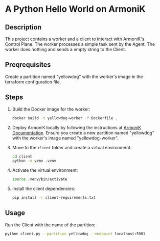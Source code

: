 # A Python Hello World on ArmoniK

## Description

This project contains a worker and a client to interact with ArmoniK's Control Plane. The worker processes a simple task sent by the Agent. The worker does nothing and sends a empty string to the Client.

## Preqrequisites
Create a partition named "yellowdog" with the worker's image in the terraform configuration file.

## Steps

1. Build the Docker image for the worker:
    ```bash
    docker build -t yellowdog-worker -f Dockerfile .
    ```

2. Deploy ArmoniK locally by following the instructions at [ArmoniK Documentation](https://aneoconsulting.github.io/ArmoniK/). Ensure you create a new partition named "yellowdog" with the worker's image named "yellowdog-worker".

3. Move to the `client` folder and create a virtual environment:
    ```bash
    cd client
    python -m venv .venv
    ```

4. Activate the virtual environment:
    ```bash
    source .venv/bin/activate
    ```

5. Install the client dependencies:
    ```bash
    pip install -r client-requirements.txt
    ```

## Usage

Run the Client with the name of the partition:

```bash
python client.py --partition yellowdog --endpoint localhost:5001
```